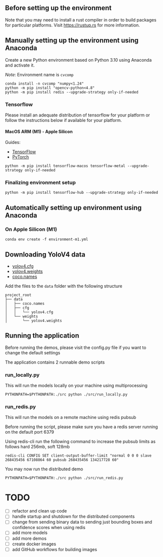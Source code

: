## Before setting up the environment
Note that you may need to install a rust compiler in order to build packages for particular platforms.
Visit https://rustup.rs for more information.

## Manually setting up the environment using Anaconda
Create a new Python environment based on Python 3.10 using Anaconda and activate it.

*Note*: Environment name is `cvcomp`
```shell
conda install -n cvcomp "numpy<1.24"
python -m pip install "opencv-python<4.8" 
python -m pip install redis --upgrade-strategy only-if-needed
```

### Tensorflow
Please install an adequate distribution of tensorflow for your platform or follow the instructions below
if available for your platform.

#### MacOS ARM (M1) - Apple Silicon
Guides:
- [TensorFlow](https://developer.apple.com/metal/tensorflow-plugin/) 
- [PyTorch](https://developer.apple.com/metal/pytorch/)
```shell
python -m pip install tensorflow-macos tensorflow-metal --upgrade-strategy only-if-needed
```

### Finalizing environment setup
```shell
python -m pip install tensorflow-hub --upgrade-strategy only-if-needed
```

## Automatically setting up environment using Anaconda
### On Apple Silicon (M1)
```shell
conda env create -f environment-m1.yml
```

## Downloading YoloV4 data

- [yolov4.cfg](https://github.com/AlexeyAB/darknet/releases/download/darknet_yolo_v3_optimal/yolov4.cfg)
- [yolov4.weights](https://github.com/AlexeyAB/darknet/releases/download/darknet_yolo_v3_optimal/yolov4.weights)
- [coco.names](https://github.com/pjreddie/darknet/blob/master/data/coco.names)

Add the files to the `data` folder with the following structure

```
project_root
├── data
│   ├── coco.names
│   ├── cfg
│   │   └── yolov4.cfg
│   └── weights
│       └── yolov4.weights    
```

## Running the application

Before running the demos, please visit the config.py file if you want to change the default settings

The application contains 2 runnable demo scripts

### run_locally.py

This will run the models locally on your machine using multiprocessing

```shell
PYTHONPATH=$PYTHONPATH:./src python ./src/run_locally.py
```

### run_redis.py

This will run the models on a remote machine using redis pubsub

Before running the script, please make sure you have a redis server running on the default port 6379

Using redis-cli run the following command to increase the pubsub limits as follows hard 256mb, soft 128mb

```shell
redis-cli CONFIG SET client-output-buffer-limit "normal 0 0 0 slave 268435456 67108864 60 pubsub 268435456 134217728 60"
```

You may now run the distributed demo

```shell
PYTHONPATH=$PYTHONPATH:./src python ./src/run_redis.py
```

# TODO
- [ ] refactor and clean up code
- [ ] handle startup and shutdown for the distributed components
- [ ] change from sending binary data to sending just bounding boxes and confidence scores when using redis
- [ ] add more models
- [ ] add more demos
- [ ] create docker images
- [ ] add GitHub workflows for building images
